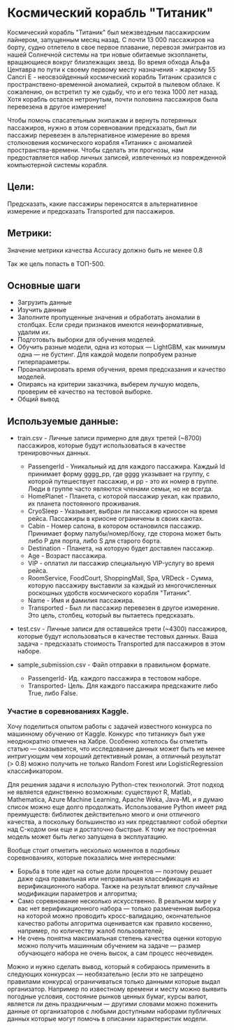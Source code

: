 # Космический корабль "Титаник"

Космический корабль "Титаник" был межзвездным пассажирским лайнером, запущенным месяц назад. С почти 13 000 пассажиров на борту, судно отлетело в свое первое плавание, перевозя эмигрантов из нашей Солнечной системы на три новые обитаемые экзопланеты, вращающиеся вокруг близлежащих звезд.
Во время обхода Альфа Центавра по пути к своему первому месту назначения - жаркому 55 Cancri E - неосвзойденный космический корабль Титаник сразился с пространствено-временной аномалией, скрытой в пылевом облаке. К сожалению, он встретил ту же судьбу, что и его тезка 1000 лет назад. Хотя корабль остался нетронутым, почти половина пассажиров была перевезена в другое измерение!


Чтобы помочь спасательным экипажам и вернуть потерянных пассажиров, нужно в этом соревновании предсказать, был ли пассажир перевезен в альтернативное измерение во время столкновения космического корабля «Титаник» с аномалией пространства-времени. Чтобы сделать эти прогнозы, нам предоставляется набор личных записей, извлеченных из поврежденной компьютерной системы корабля.

## **Цели:**

Предсказать, какие пассажиры переносятся в альтернативное измерение и предсказать Transported для пассажиров.

## **Метрики:**

Значение метрики качества Accuracy должно быть не менее 0.8


Так же цель попасть в ТОП-500.

## **Основные шаги**

 - Загрузить данные
 - Изучить данные
 - Заполните пропущенные значения и обработать аномалии в столбцах. Если среди признаков имеются неинформативные, удалим их.
 - Подготовьть выборки для обучения моделей.
 - Обучить разные модели, одна из которых — LightGBM, как минимум одна — не бустинг. Для каждой модели попробуем разные гиперпараметры.
 - Проанализировать время обучения, время предсказания и качество моделей.
 - Опираясь на критерии заказчика, выберем лучшую модель, проверим её качество на тестовой выборке.
 - Общий вывод


## **Используемые данные:**

- train.csv - Личные записи примерно для двух третей (~8700) пассажиров, которые будут использоваться в качестве тренировочных данных.
    
    - PassengerId - Уникальный ид для каждого пассажира. Каждый Id принимает форму gggg_pp, где gggg указывает на группу, с которой путешествует пассажир, и pp - это их номер в группе. Люди в группе часто являются членами семьи, но не всегда.
    - HomePlanet - Планета, с которой пассажир уехал, как правило, их планета постоянного проживания.
    - CryoSleep - Указывает, выбран ли пассажир криосон на время рейса. Пассажиры в криосне ограничены в своих каютах.
    - Cabin - Номер салона, в котором остановился пассажир. Принимает форму палубы/номер/боку, где сторона может быть либо P для порта, либо S для старого борта.
    - Destination - Планета, на которую будет доставлен пассажир.
    - Age - Возраст пассажира.
    - VIP - оплатил ли пассажир специальную VIP-услугу во время рейса.
    - RoomService, FoodCourt, ShoppingMall, Spa, VRDeck - Сумма, которую пассажиру выставили за каждый из многочисленных роскошных удобств космического корабля "Титаник".
    - Name - Имя и фамилия пассажира.
    - Transported - Был ли пассажир перевезен в другое измерение. Это цель, столбец, который вы пытаетесь предсказать.
    
    
- test.csv - Личные записи для оставшейся трети (~4300) пассажиров, которые будут использоваться в качестве тестовых данных. Ваша задача - предсказать стоимость Transported для пассажиров в этом наборе.
    
    
- sample_submission.csv - Файл отправки в правильном формате.
    
    - PassengerId- Ид. каждого пассажира в тестовом наборе.
    - Transported- Цель. Для каждого пассажира предскажите либо True, либо False.

### **Участие в соревнованиях Kaggle.**

Хочу поделиться опытом работы с задачей известного конкурса по машинному обучению от Kaggle. Конкурс «по титанику» был уже неоднократно отмечен на Хабре. Особенно хотелось бы отметить статью — оказывается, что исследование данных может быть не менее интригующим чем хороший детективный роман, а отличный результат (> 0.8) можно получить не только Random Forest или LogisticRegression классификатором.

Для решения задачи я использую Python-стек технологий. Этот подход не является единственно возможным: существуют R, Matlab, Mathematica, Azure Machine Learning, Apache Weka, Java-ML и я думаю список можно еще долго продолжать. Использование Python имеет ряд преимуществ: библиотек действительно много и они отличного качества, а поскольку большинство из них представляют собой обертки над C-кодом они еще и достаточно быстрые. К тому же построенная модель может быть легко запущена в эксплуатацию.

Вообще стоит отметить несколько моментов в подобных соревнованиях, которые показались мне интересными:

- Борьба в топе идет на сотые доли процентов — поэтому решает даже одна правильная или неправильная классификация из верификационного набора. Также на результат влияют случайные модификации параметров и алгоритма;
- Само соревнование несколько искусственно. В реальном мире у вас нет верификационного набора — только размеченная выборка на которой можно проводить кросс-валидацию, окончательное качество работы алгоритма оценивается как правило косвенно, например, по количеству жалоб пользователей;
- Не очень понятна максимальная степень качества оценки которую можно получить машинным обучением на задаче — размер обучающего набора не очень высок, а сам процесс неочевиден.

Можно и нужно сделать вывод, который я собираюсь применить в следующих конкурсах — необязательно (если это не запрещено правилами конкурса) ограничиваться только данными которые выдал организатор. Например по известному времени и месту можно выявить погодные условия, состояние рынков ценных бумаг, курсы валют, является ли день праздничным — другими словами можно поженить данные от организаторов с любыми доступными наборами публичных данных которые могут помочь в описании характеристик модели.
